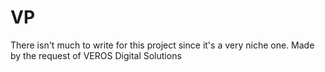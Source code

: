 # VP
There isn't much to write for this project since it's a very niche one. Made by the request of VEROS Digital Solutions
